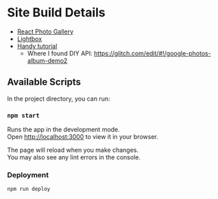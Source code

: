 # Site Build Details

- [React Photo Gallery](http://neptunian.github.io/react-photo-gallery/)
- [Lightbox](https://github.com/jossmac/react-images)
- [Handy tutorial](https://medium.com/@ValentinHervieu/how-i-used-google-photos-to-host-my-website-pictures-gallery-d49f037c8e3c)
    - Where I found DIY API: https://glitch.com/edit/#!/google-photos-album-demo2

## Available Scripts

In the project directory, you can run:

### `npm start`

Runs the app in the development mode.\
Open [http://localhost:3000](http://localhost:3000) to view it in your browser.

The page will reload when you make changes.\
You may also see any lint errors in the console.

### Deployment

`npm run deploy`
